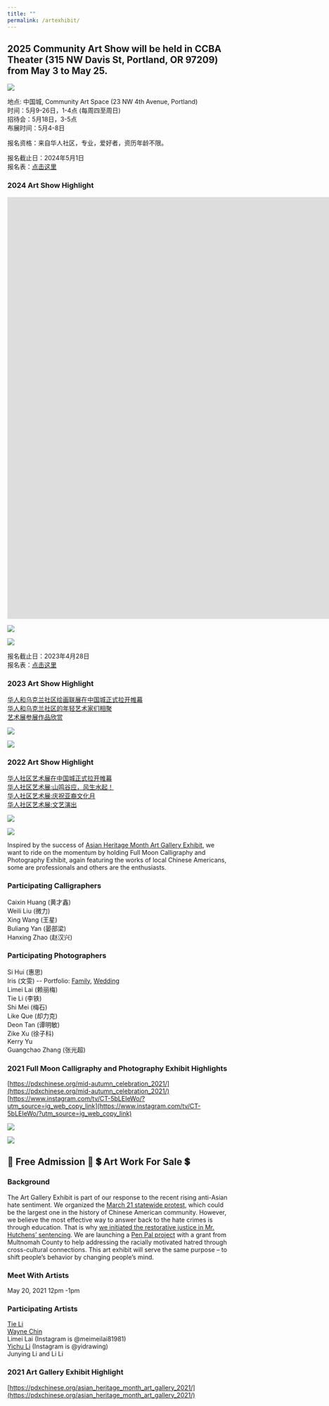 ```yaml
---
title: ""
permalink: /artexhibit/
---
```


## 2025 Community Art Show will be held in CCBA Theater (315 NW Davis St, Portland, OR 97209) from May 3 to May 25.

![](https://res.cloudinary.com/dhngj18do/image/upload/f_auto,q_auto/v1/images/activities/artshow2024)

地点: 中国城, Community Art Space (23 NW 4th Avenue, Portland)  
时间：5月9-26日，1-4点 (每周四至周日)  
招待会：5月18日，3-5点  
布展时间：5月4-8日  

报名资格：来自华人社区，专业，爱好者，资历年龄不限。

报名截止日：2024年5月1日  
报名表：[点击这里](https://docs.google.com/forms/d/e/1FAIpQLSeMc3aVAPV5BkmZ8BThHhvHHEYnbNHy1B9YQCgxxiWcpAGoZQ/viewform?usp=sf_link)  

### 2024 Art Show Highlight

<iframe width="1708" height="960" src="https://www.youtube.com/embed/iv9UinZfdHo" title="2024 Joint Art Show Narrated by 西北兆" frameborder="0" allow="accelerometer; autoplay; clipboard-write; encrypted-media; gyroscope; picture-in-picture; web-share" referrerpolicy="strict-origin-when-cross-origin" allowfullscreen></iframe>

![](https://res.cloudinary.com/dhngj18do/image/upload/f_auto,q_auto/v1/images/divider)

![](https://res.cloudinary.com/dhngj18do/image/upload/f_auto,q_auto/v1/images/activities/artshow2023_lwwoyslajauogjoroghg)

报名截止日：2023年4月28日  
报名表：[点击这里](https://docs.google.com/forms/d/e/1FAIpQLSeMc3aVAPV5BkmZ8BThHhvHHEYnbNHy1B9YQCgxxiWcpAGoZQ/viewform?usp=sf_link)  

### 2023 Art Show Highlight

[华人和乌克兰社区绘画联展在中国城正式拉开帷幕](https://pdxchinese.org/art_show_opening_ceremony_2023/)  
[华人和乌克兰社区的年轻艺术家们相聚](https://pdxchinese.org/art_show_young_artists_2023/)  
[艺术展参展作品欣赏](https://pdxchinese.org/art_show_artworks_2023/)  

![](https://res.cloudinary.com/dhngj18do/image/upload/f_auto,q_auto/v1/images/divider)

![](https://res.cloudinary.com/dhngj18do/image/upload/f_auto,q_auto/v1/images/activities/ArtShow2022_lco3nwu214litc577alr)

### 2022 Art Show Highlight

[华人社区艺术展在中国城正式拉开帷幕](https://pdxchinese.org/artshow_artworks_2022/)  
[华人社区艺术展:山鸣谷应，风生水起！](https://pdxchinese.org/artshow_arttalk_2022/)  
[华人社区艺术展:庆祝亚裔文化月](https://pdxchinese.org/artshow_closing_2022/)  
[华人社区艺术展:文艺演出](https://pdxchinese.org/artshow_performance_2022/)  

![](https://res.cloudinary.com/dhngj18do/image/upload/f_auto,q_auto/v1/images/divider)

![](https://res.cloudinary.com/dhngj18do/image/upload/f_auto,q_auto/v1/images/activities/pp_exhibit_2021_dloumn5akjptnpxonlwi)

Inspired by the success of [Asian Heritage Month Art Gallery Exhibit](https://pdxchinese.org/asian_heritage_month_art_gallery_2021/), we want to ride on the momentum by holding Full Moon Calligraphy and Photography Exhibit, again featuring the works of local Chinese Americans, some are professionals and others are the enthusiasts.

### Participating Calligraphers

Caixin Huang (黄才鑫)  
Weili Liu (微力)  
Xing Wang (王星)  
Buliang Yan (晏部梁)  
Hanxing Zhao (赵汉兴)  

### Participating Photographers

Si Hui (惠思)  
Iris (文雯) -- Portfolio: [Family](http://lightbyiris.com), [Wedding](http://lovebyirisphotography.com)  
Limei Lai (赖丽梅)  
Tie Li (李铁)  
Shi Mei (梅石)  
Like Que (却力克)  
Deon Tan (谭明敏)  
Zike Xu (徐子科)  
Kerry Yu  
Guangchao Zhang (张光超)  

### 2021 Full Moon Calligraphy and Photography Exhibit Highlights

[https://pdxchinese.org/mid-autumn_celebration_2021/](https://pdxchinese.org/mid-autumn_celebration_2021/)  
[https://www.instagram.com/tv/CT-5bLEIeWo/?utm_source=ig_web_copy_link](https://www.instagram.com/tv/CT-5bLEIeWo/?utm_source=ig_web_copy_link)  


![](https://res.cloudinary.com/dhngj18do/image/upload/f_auto,q_auto/v1/images/divider)

![](https://res.cloudinary.com/dhngj18do/image/upload/f_auto,q_auto/v1/images/activities/artshow2021_gjquivffcai6x4xq8mxx)
## :ticket: Free Admission :ticket:  :heavy_dollar_sign: Art Work For Sale :heavy_dollar_sign:

### Background

The Art Gallery Exhibit is part of our response to the recent rising anti-Asian hate sentiment. We organized the [March 21 statewide protest](https://youtu.be/J7a-K8JcJcg), which could be the largest one in the history of Chinese American community. However, we believe the most effective way to answer back to the hate crimes is through education. That is why [we initiated the restorative justice in Mr. Hutchens’ sentencing](https://pdxchinese.org/OCC_Statement_and_Response/). We are launching a [Pen Pal project](https://pdxchinese.org/penpal/) with a grant from Multnomah County to help addressing the racially motivated hatred through cross-cultural connections. This art exhibit will serve the same purpose – to shift people’s behavior by changing people’s mind.

### Meet With Artists

May 20, 2021 12pm -1pm

### Participating Artists

[Tie Li](https://www.litiefineart.com/)  
[Wayne Chin](http://waynechin.com/)  
Limei Lai (Instagram is @meimeilai81981)  
[Yichu Li](https://www.yidrawing.com/) (Instagram is @yidrawing)  
Junying Li and Li Li  

### 2021 Art Gallery Exhibit Highlight

[https://pdxchinese.org/asian_heritage_month_art_gallery_2021/](https://pdxchinese.org/asian_heritage_month_art_gallery_2021/)
